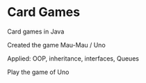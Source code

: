 # Card Games

Card games in Java

Created the game Mau-Mau / Uno 

Applied: OOP, inheritance, interfaces, Queues



Play the game of Uno
